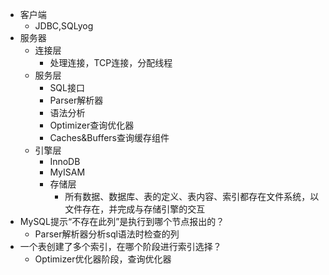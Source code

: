- 客户端
	- JDBC,SQLyog
- 服务器
	- 连接层
		- 处理连接，TCP连接，分配线程
	- 服务层
		- SQL接口
		- Parser解析器
		- 语法分析
		- Optimizer查询优化器
		- Caches&Buffers查询缓存组件
	- 引擎层
		- InnoDB
		- MyISAM
		- 存储层
			- 所有数据、数据库、表的定义、表内容、索引都存在文件系统，以文件存在，并完成与存储引擎的交互
- MySQL提示“不存在此列”是执行到哪个节点报出的？
	- Parser解析器分析sql语法时检查的列
- 一个表创建了多个索引，在哪个阶段进行索引选择？
	- Optimizer优化器阶段，查询优化器
